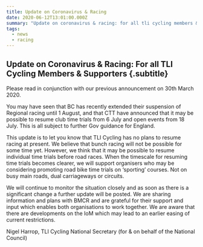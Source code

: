 ```yaml
---
title: Update on Coronavirus & Racing
date: 2020-06-12T13:01:00.000Z
summary: "Update on coronavirus & racing: for all tli cycling members & supporters"
tags:
  - news
  - racing
---
```

## Update on Coronavirus & Racing: For all TLI Cycling Members & Supporters {.subtitle}

Please read in conjunction with our previous announcement on 30th March 2020.

You may have seen that BC has recently extended their suspension of Regional racing until 1 August, and that CTT have announced that it may be possible to resume club time trials from 6 July and open events from 18 July. This is all subject to further Gov guidance for England.

This update is to let you know that TLI Cycling has no plans to resume racing at present. We believe that bunch racing will not be possible for some time yet.
However, we think that it may be possible to resume individual time trials before road races.
When the timescale for resuming time trials becomes clearer, we will support organisers who may be considering promoting road bike time trials on ‘sporting’ courses. Not on busy main roads, dual carriageways or circuits.

We will continue to monitor the situation closely and as soon as there is a significant change a further update will be posted.
We are sharing information and plans with BMCR and are grateful for their support and input which enables both organisations to work together.
We are aware that there are developments on the IoM which may lead to an earlier easing of current restrictions.

Nigel Harrop, TLI Cycling National Secretary (for & on behalf of the National Council)